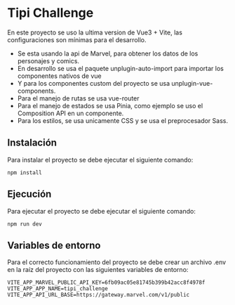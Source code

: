# Tipi Challenge
En este proyecto se uso la ultima version de Vue3 + Vite, las configuraciones son mínimas para el desarrollo.

- Se esta usando la api de Marvel, para obtener los datos de los personajes y comics.
- En desarrollo se usa el paquete unplugin-auto-import para importar los componentes nativos de vue
- Y para los componentes custom del proyecto se usa unplugin-vue-components.
- Para el manejo de rutas se usa vue-router
- Para el manejo de estados se usa Pinia, como ejemplo se uso el Composition API en un componente.
- Para los estilos, se usa unicamente CSS y se usa el preprocesador Sass.

## Instalación
Para instalar el proyecto se debe ejecutar el siguiente comando:
```
npm install
```

## Ejecución
Para ejecutar el proyecto se debe ejecutar el siguiente comando:
```
npm run dev
```
## Variables de entorno
Para el correcto funcionamiento del proyecto se debe crear un archivo .env en la raíz del proyecto con las siguientes variables de entorno:
```
VITE_APP_MARVEL_PUBLIC_API_KEY=6fb09ac05e81745b399b42acc8f4978f
VITE_APP_APP_NAME=tipi_challenge
VITE_APP_API_URL_BASE=https://gateway.marvel.com/v1/public
```
